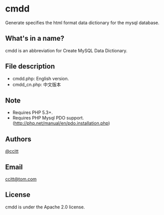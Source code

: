 # cmdd
Generate specifies the html format data dictionary for the mysql database.

## What's in a name?
cmdd is an abbreviation for Create MySQL Data Dictionary. 

## File description
* cmdd.php: English version.
* cmdd_cn.php: 中文版本

## Note
* Requires PHP 5.3+.
* Requires PHP Mysql PDO support.
(http://php.net/manual/en/pdo.installation.php)

## Authors
[@ccitt](https://github.com/ccitt)

## Email
ccitt@tom.com

## License
cmdd is under the Apache 2.0 license. 
